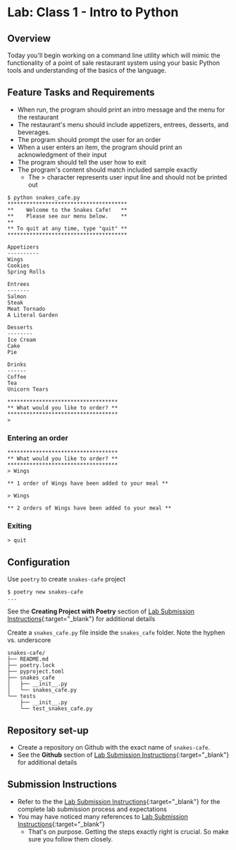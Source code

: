 # Lab: Class 1 - Intro to Python

## Overview

Today you'll begin working on a command line utility which will mimic the functionality of a point of sale restaurant system using your basic Python tools and understanding of the basics of the language.

## Feature Tasks and Requirements

- When run, the program should print an intro message and the menu for the restaurant
- The restaurant's menu should include appetizers, entrees, desserts, and beverages.
- The program should prompt the user for an order
- When a user enters an item, the program should print an acknowledgment of their input
- The program should tell the user how to exit
- The program's content should match included sample exactly
  - The > character represents user input line and should not be printed out

```console
$ python snakes_cafe.py
**************************************
**    Welcome to the Snakes Cafe!   **
**    Please see our menu below.    **
**
** To quit at any time, type "quit" **
**************************************

Appetizers
----------
Wings
Cookies
Spring Rolls

Entrees
-------
Salmon
Steak
Meat Tornado
A Literal Garden

Desserts
--------
Ice Cream
Cake
Pie

Drinks
------
Coffee
Tea
Unicorn Tears

***********************************
** What would you like to order? **
***********************************
>
```

### Entering an order

```console
***********************************
** What would you like to order? **
***********************************
> Wings

** 1 order of Wings have been added to your meal **

> Wings

** 2 orders of Wings have been added to your meal **
```

### Exiting

```console
> quit
```

## Configuration

Use `poetry` to create `snakes-cafe` project

```console
$ poetry new snakes-cafe
...
```

See the **Creating Project with Poetry** section of [Lab Submission Instructions](../../../reference/submission-instructions/labs/){:target="_blank"} for additional details

Create a `snakes_cafe.py` file inside the `snakes_cafe` folder. Note the hyphen vs. underscore

```console
snakes-cafe/
├── README.md
├── poetry.lock
├── pyproject.toml
├── snakes_cafe
│   ├── __init__.py
│   └── snakes_cafe.py
└── tests
    ├── __init__.py
    └── test_snakes_cafe.py
```

## Repository set-up

- Create a repository on Github with the exact name of `snakes-cafe`.
- See the **Github** section of [Lab Submission Instructions](../../../reference/submission-instructions/labs/){:target="_blank"} for additional details


## Submission Instructions

- Refer to the the [Lab Submission Instructions](../../../reference/submission-instructions/labs/){:target="_blank"} for the complete lab submission process and expectations
- You may have noticed many references to [Lab Submission Instructions](../../../reference/submission-instructions/labs/){:target="_blank"}
  - That's on purpose. Getting the steps exactly right is crucial. So make sure you follow them closely.
